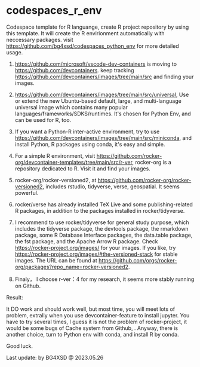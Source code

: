 # codespaces_r_env
Codespace template for R languange, create R project repository by using this template. It will create the R envirionment automatically with neccessary packages. visit https://github.com/bg4xsd/codespaces_python_env for more detailed usage.

1. https://github.com/microsoft/vscode-dev-containers is moving to https://github.com/devcontainers. keep tracking https://github.com/devcontainers/images/tree/main/src and finding your images.

2. https://github.com/devcontainers/images/tree/main/src/universal, Use or extend the new Ubuntu-based default, large, and multi-language universal image which contains many popular languages/frameworks/SDKS/runtimes. It's chosen for Python Env, and can be used for R, too.

3. If you want a Python-R inter-active environment, try to use https://github.com/devcontainers/images/tree/main/src/miniconda, and install Python, R packages using conda, it's easy and simple.

4. For a simple R environment, visit https://github.com/rocker-org/devcontainer-templates/tree/main/src/r-ver, rocker-org is a repository dedicated to R. Visit it and find your images.

5. rocker-org/rocker-versioned2, at https://github.com/rocker-org/rocker-versioned2, includes rstudio, tidyverse, verse, geospatial. It seems powerful.

6. rocker/verse has already installed TeX Live and some publishing-related R packages, in addition to the packages installed in rocker/tidyverse.

7. I recommend to use rocker/tidyverse for general study purpose, which includes the tidyverse package, the devtools package, the rmarkdown package, some R Database Interface packages, the data.table package, the fst package, and the Apache Arrow R package. Check https://rocker-project.org/images/ for your images. If you like, try https://rocker-project.org/images/#the-versioned-stack for stable images. The URL can be found at https://github.com/orgs/rocker-org/packages?repo_name=rocker-versioned2.

9. Finaly， I choose r-ver：4 for my research, it seems more stably running on Github.

Result:

   It DO work and should work well, but most time, you will meet lots of problem, extrally when you use devcontainer-feature to install jupyter. You have to try several times, I guess it is not the problem of rocker-project, it would be some bugs of Cache system from Github, . Anyway, there is another choice, turn to Python env with conda, and install R by conda.
   
   Good luck.

Last update: by BG4XSD @ 2023.05.26 

